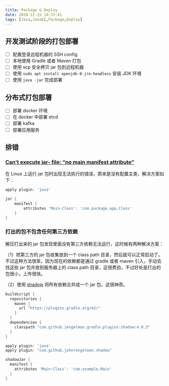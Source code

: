 ```yaml
---
title: Package & Deploy
date: 2018-12-15 14:37:41
tags: [Java,JavaEE,Package,Deploy]
---
```


## 开发测试阶段的打包部署

- [ ] 配置登录远程机器的 SSH config
- [ ] 本地使用 Gradle 或者 Maven 打包
- [ ] 使用 scp 安全拷贝 jar 包到远程机器
- [ ] 使用 `sudo apt install openjdk-8-jre-headless` 安装 JDK 环境
- [ ] 使用 `java -jar` 完成部署

## 分布式打包部署

- [ ] 部署 docker 环境
- [ ] 在 docker 中部署 etcd
- [ ] 部署 kafka
- [ ] 部署应用服务

## 排错

### [Can't execute jar- file: “no main manifest attribute”](https://stackoverflow.com/questions/9689793/cant-execute-jar-file-no-main-manifest-attribute)

在 Linux 上运行 jar 包时出现无法执行的错误，原来是没有配置主类，解决方案如下：

```groovy
apply plugin: 'java'

jar {
    manifest {
        attributes 'Main-Class': 'com.package.app.Class'
    }
}
```

### 打出的包不包含任何第三方依赖

解压打出来的 jar 包发现里面没有第三方依赖无法运行，这时候有两种解决方案：

（1）把第三方的 jar 包收集放到一个 class path 目录，然后就可以正常启动了。不过这种方法很笨，因为现在的依赖都是通过 gradle 或者 maven 引入，手动去找这些 jar 包并放到服务器上的 class path 目录，这很费劲，不过好处是打出的包很小，上传很快。

（2）使用 [shadow](https://imperceptiblethoughts.com/shadow/) 将所有依赖合并成一个 jar 包，这很神奇。

```groovy
buildscript {
  repositories {
    maven {
      url "https://plugins.gradle.org/m2/"
    }
  }
  dependencies {
    classpath "com.github.jengelman.gradle.plugins:shadow:4.0.3"
  }
}

apply plugin: 'java'
apply plugin: "com.github.johnrengelman.shadow"

shadowJar {
  manifest {
    attributes 'Main-Class': 'com.example.Main'
  }
}
```